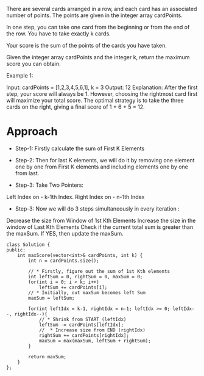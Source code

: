 There are several cards arranged in a row, and each card has an associated number of points. The points are given in the integer array cardPoints.

In one step, you can take one card from the beginning or from the end of the row. You have to take exactly k cards.

Your score is the sum of the points of the cards you have taken.

Given the integer array cardPoints and the integer k, return the maximum score you can obtain.

 

Example 1:

Input: cardPoints = [1,2,3,4,5,6,1], k = 3
Output: 12
Explanation: After the first step, your score will always be 1. However, choosing the rightmost card first will maximize your total score. The optimal strategy is to take the three cards on the right, giving a final score of 1 + 6 + 5 = 12.

# Approach
- Step-1: Firstly calculate the sum of First K Elements

- Step-2: Then for last K elements, we will do it by removing one element one by one from First K elements and including elements one by one from last.

- Step-3: Take Two Pointers:

 Left Index on - k-1th Index.
Right Index on - n-1th Index
- Step-3:
Now we will do 3 steps simultaneously in every iteration :

Decrease the size from Window of 1st Kth Elements
Increase the size in the window of Last Kth Elements
Check if the current total sum is greater than the maxSum. If YES, then update the maxSum.


```
class Solution {
public:
    int maxScore(vector<int>& cardPoints, int k) {
        int n = cardPoints.size();

        // * Firstly, figure out the sum of 1st Kth elements
        int leftSum = 0, rightSum = 0, maxSum = 0;
        for(int i = 0; i < k; i++) 
            leftSum += cardPoints[i];
        // * Initially, out maxSum becomes left Sum
        maxSum = leftSum;

        for(int leftIdx = k-1, rightIdx = n-1; leftIdx >= 0; leftIdx--, rightIdx--){
            // * Shrink from START (leftIdx)
            leftSum -= cardPoints[leftIdx];
            //  * Increase size from END (rightIdx)
            rightSum += cardPoints[rightIdx];
            maxSum = max(maxSum, leftSum + rightSum);
        }

        return maxSum;
    }
};
```
